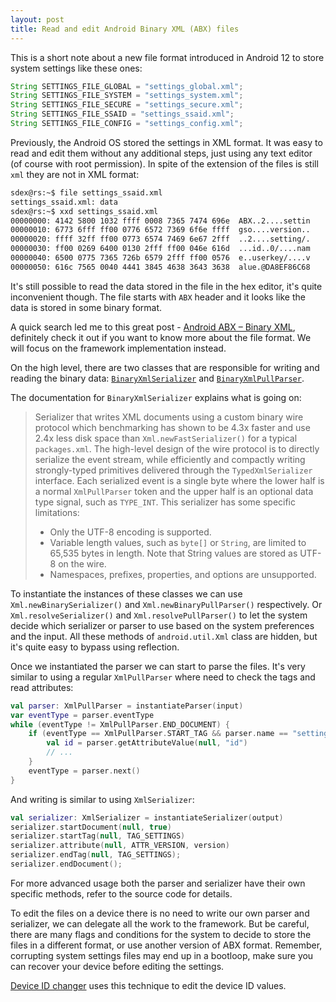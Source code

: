 ```yaml
---
layout: post
title: Read and edit Android Binary XML (ABX) files
---
```


This is a short note about a new file format introduced in Android 12 to store system settings like these ones: 

```java
String SETTINGS_FILE_GLOBAL = "settings_global.xml";
String SETTINGS_FILE_SYSTEM = "settings_system.xml";
String SETTINGS_FILE_SECURE = "settings_secure.xml";
String SETTINGS_FILE_SSAID = "settings_ssaid.xml";
String SETTINGS_FILE_CONFIG = "settings_config.xml";
```

Previously, the Android OS stored the settings in XML format. It was easy to read and edit them without any additional steps, just using any text editor (of course with root permission). In spite of the extension of the files is still `xml` they are not in XML format: 

```bash
sdex@rs:~$ file settings_ssaid.xml 
settings_ssaid.xml: data
sdex@rs:~$ xxd settings_ssaid.xml 
00000000: 4142 5800 1032 ffff 0008 7365 7474 696e  ABX..2....settin
00000010: 6773 6fff ff00 0776 6572 7369 6f6e ffff  gso....version..
00000020: ffff 32ff ff00 0773 6574 7469 6e67 2fff  ..2....setting/.
00000030: ff00 0269 6400 0130 2fff ff00 046e 616d  ...id..0/....nam
00000040: 6500 0775 7365 726b 6579 2fff ff00 0576  e..userkey/....v
00000050: 616c 7565 0040 4441 3845 4638 3643 3638  alue.@DA8EF86C68
```

It's still possible to read the data stored in the file in the hex editor, it's quite inconvenient though. The file starts with `ABX` header and it looks like the data is stored in some binary format. 

A quick search led me to this great post - [Android ABX – Binary XML](https://www.cclsolutionsgroup.com/post/android-abx-binary-xml), definitely check it out if you want to know more about the file format. We will focus on the framework implementation instead. 

On the high level, there are two classes that are responsible for writing and reading the binary data: [`BinaryXmlSerializer`](https://android.googlesource.com/platform/frameworks/base/+/refs/heads/master/core/java/com/android/internal/util/BinaryXmlSerializer.java) and [`BinaryXmlPullParser`](https://android.googlesource.com/platform/frameworks/base/+/master/core/java/com/android/internal/util/BinaryXmlPullParser.java).

The documentation for `BinaryXmlSerializer` explains what is going on: 

> Serializer that writes XML documents using a custom binary wire protocol which benchmarking has shown to be 4.3x faster and use 2.4x less disk space than `Xml.newFastSerializer()` for a typical `packages.xml`.
> The high-level design of the wire protocol is to directly serialize the event stream, while efficiently and compactly writing strongly-typed primitives delivered through the `TypedXmlSerializer` interface.
> Each serialized event is a single byte where the lower half is a normal `XmlPullParser` token and the upper half is an optional data type signal, such as `TYPE_INT`.
> This serializer has some specific limitations:
> - Only the UTF-8 encoding is supported.
> - Variable length values, such as `byte[]` or `String`, are limited to 65,535 bytes in length. Note that String values are stored as UTF-8 on the wire.
> - Namespaces, prefixes, properties, and options are unsupported.

To instantiate the instances of these classes we can use `Xml.newBinarySerializer()` and `Xml.newBinaryPullParser()` respectively. 
Or `Xml.resolveSerializer()` and `Xml.resolvePullParser()` to let the system decide which serializer or parser to use based on the system preferences and the input. All these methods of `android.util.Xml` class are hidden, but it's quite easy to bypass using reflection.

Once we instantiated the parser we can start to parse the files. It's very similar to using a regular `XmlPullParser` where need to check the tags and read attributes: 

```kotlin
val parser: XmlPullParser = instantiateParser(input)
var eventType = parser.eventType
while (eventType != XmlPullParser.END_DOCUMENT) {
    if (eventType == XmlPullParser.START_TAG && parser.name == "setting") {
        val id = parser.getAttributeValue(null, "id")
        // ...
    }
    eventType = parser.next()
}
```

And writing is similar to using `XmlSerializer`: 

```kotlin
val serializer: XmlSerializer = instantiateSerializer(output)
serializer.startDocument(null, true)
serializer.startTag(null, TAG_SETTINGS)
serializer.attribute(null, ATTR_VERSION, version)
serializer.endTag(null, TAG_SETTINGS);
serializer.endDocument();
```

For more advanced usage both the parser and serializer have their own specific methods, refer to the source code for details. 

To edit the files on a device there is no need to write our own parser and serializer, we can delegate all the work to the framework. But be careful, there are many flags and conditions for the system to decide to store the files in a different format, or use another version of ABX format. 
Remember, corrupting system settings files may end up in a bootloop, make sure you can recover your device before editing the settings. 

[Device ID changer](https://github.com/sdex/AndroidIDeditorV2) uses this technique to edit the device ID values. 

